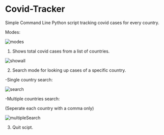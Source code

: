 # Covid-Tracker
Simple Command Line Python script tracking covid cases for every country.

Modes:

![modes](https://user-images.githubusercontent.com/99222260/170873562-33256420-6d16-4f50-8a71-5e14a9b8b180.png)

1) Shows total covid cases from a list of countries.

![showall](https://user-images.githubusercontent.com/99222260/170873734-42f7b170-f16b-4b51-a128-b4c836ac46c3.png)

2) Search mode for looking up cases of a specific country.

-Single country search:

![search](https://user-images.githubusercontent.com/99222260/170873756-05bc52c4-12e2-4f04-84b2-be6c98224b8e.png)

-Multiple countries search:

(Seperate each country with a comma only)

![multipleSearch](https://user-images.githubusercontent.com/99222260/170879143-abe19f14-9850-4f4b-a53a-bba3fa5bf9bc.png)

3) Quit scipt.
